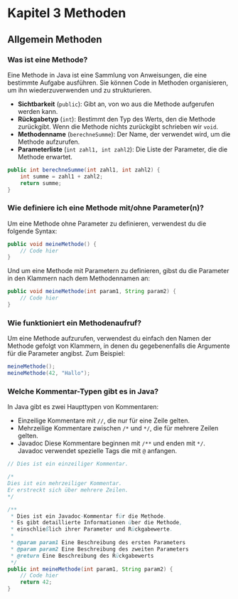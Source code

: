 # Kapitel 3 Methoden

## Allgemein Methoden

### Was ist eine Methode?
Eine Methode in Java ist eine Sammlung von Anweisungen, die eine bestimmte Aufgabe ausführen. Sie können Code in Methoden organisieren, um ihn wiederzuverwenden und zu strukturieren.
- **Sichtbarkeit** (`public`): Gibt an, von wo aus die Methode aufgerufen werden kann.
- **Rückgabetyp** (`int`): Bestimmt den Typ des Werts, den die Methode zurückgibt. Wenn die Methode nichts zurückgibt schrieben wir `void`.
- **Methodenname** (`berechneSumme`): Der Name, der verwendet wird, um die Methode aufzurufen.
- **Parameterliste** (`int zahl1, int zahl2`): Die Liste der Parameter, die die Methode erwartet.
```java
public int berechneSumme(int zahl1, int zahl2) {
    int summe = zahl1 + zahl2;
    return summe;
}
```

### Wie definiere ich eine Methode mit/ohne Parameter(n)?
Um eine Methode ohne Parameter zu definieren, verwendest du die folgende Syntax:
```java
public void meineMethode() {
    // Code hier
}
```
Und um eine Methode mit Parametern zu definieren, gibst du die Parameter in den Klammern nach dem Methodennamen an:
```java
public void meineMethode(int param1, String param2) {
    // Code hier
}
```

### Wie funktioniert ein Methodenaufruf?
Um eine Methode aufzurufen, verwendest du einfach den Namen der Methode gefolgt von Klammern, in denen du gegebenenfalls die Argumente für die Parameter angibst. Zum Beispiel:
```java
meineMethode();
meineMethode(42, "Hallo");
```

### Welche Kommentar-Typen gibt es in Java?
In Java gibt es zwei Haupttypen von Kommentaren:
- Einzeilige Kommentare mit `//`, die nur für eine Zeile gelten.
- Mehrzeilige Kommentare zwischen `/*` und `*/`, die für mehrere Zeilen gelten.
- Javadoc Diese Kommentare beginnen mit `/**` und enden mit `*/`. Javadoc verwendet spezielle Tags die mit `@` anfangen.
```java
// Dies ist ein einzeiliger Kommentar.

/*
Dies ist ein mehrzeiliger Kommentar.
Er erstreckt sich über mehrere Zeilen.
*/

/**
 * Dies ist ein Javadoc-Kommentar für die Methode.
 * Es gibt detaillierte Informationen über die Methode,
 * einschließlich ihrer Parameter und Rückgabewerte.
 * 
 * @param param1 Eine Beschreibung des ersten Parameters
 * @param param2 Eine Beschreibung des zweiten Parameters
 * @return Eine Beschreibung des Rückgabewerts
 */
public int meineMethode(int param1, String param2) {
    // Code hier
    return 42;
}
```